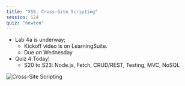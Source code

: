 ```yaml
---
title: "XSS: Cross-Site Scripting"
session: S24
quiz: "newton"
---
```


* Lab 4a is underway;
  * Kickoff video is on LearningSuite.
  * Due on Wednesday
* Quiz 4 Today!
  * S20 to S23: Node.js, Fetch, CRUD/REST, Testing, MVC, NoSQL

![Cross-Site Scripting](images/xss.jpg)
